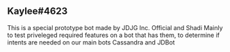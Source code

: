 ## Kaylee#4623

This is a special prototype bot made by JDJG Inc. Official and Shadi
Mainly to test priveleged required features on a bot that has them, to determine if intents are needed on our main bots Cassandra and JDBot

